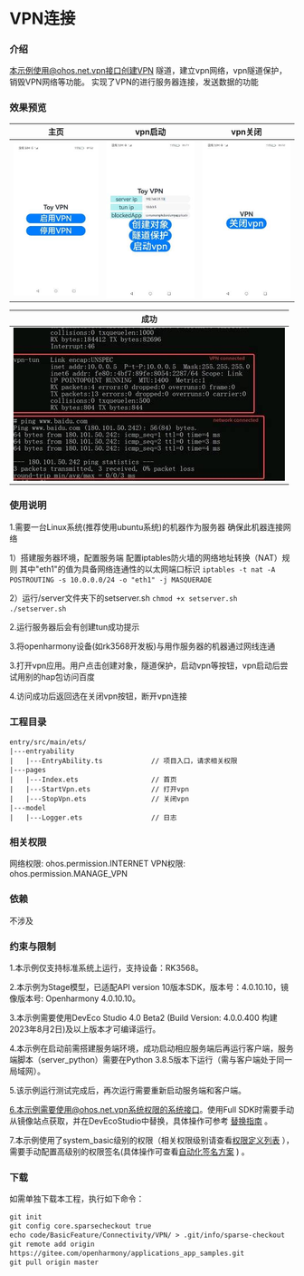 # VPN连接

### 介绍
本示例使用@ohos.net.vpn接口创建VPN 隧道，建立vpn网络，vpn隧道保护，销毁VPN网络等功能。
实现了VPN的进行服务器连接，发送数据的功能

### 效果预览
| 主页                             | vpn启动                              | vpn关闭                                     | 
| ------------------------------ | --------------------------------- | --------------------------------------- |
| ![main.jpeg](sceenshots%2Fmain.jpeg) | ![start.jpeg](sceenshots%2Fstart.jpeg) | ![stop.jpeg](sceenshots%2Fstop.jpeg) |

| 成功                             |
| ------------------------------ |
| ![success.jpeg](sceenshots%2Fsuccess.jpeg)|

### 使用说明

1.需要一台Linux系统(推荐使用ubuntu系统)的机器作为服务器 确保此机器连接网络

1）搭建服务器环境，配置服务端
配置iptables防火墙的网络地址转换（NAT）规则
其中"eth1"的值为具备网络连通性的以太网端口标识
`iptables -t nat -A POSTROUTING -s 10.0.0.0/24 -o "eth1" -j MASQUERADE`

2）运行/server文件夹下的setserver.sh
`chmod +x setserver.sh`
`./setserver.sh`

2.运行服务器后会有创建tun成功提示

3.将openharmony设备(如rk3568开发板)与用作服务器的机器通过网线连通

3.打开vpn应用。用户点击创建对象，隧道保护，启动vpn等按钮，vpn启动后尝试用别的hap包访问百度

4.访问成功后返回选在关闭vpn按钮，断开vpn连接

### 工程目录

```
entry/src/main/ets/
|---entryability
|   |---EntryAbility.ts            // 项目入口，请求相关权限
|---pages
|   |---Index.ets                  // 首页
|   |---StartVpn.ets               // 打开vpn
|   |---StopVpn.ets                // 关闭vpn
|---model
|   |---Logger.ets                 // 日志

```

### 相关权限
网络权限: ohos.permission.INTERNET
VPN权限: ohos.permission.MANAGE_VPN

### 依赖

不涉及

### 约束与限制

1.本示例仅支持标准系统上运行，支持设备：RK3568。

2.本示例为Stage模型，已适配API version 10版本SDK，版本号：4.0.10.10，镜像版本号: Openharmony 4.0.10.10。

3.本示例需要使用DevEco Studio 4.0 Beta2 (Build Version: 4.0.0.400 构建 2023年8月2日)及以上版本才可编译运行。

4.本示例在启动前需搭建服务端环境，成功启动相应服务端后再运行客户端，服务端脚本（server_python）需要在Python 3.8.5版本下运行（需与客户端处于同一局域网）。

5.该示例运行测试完成后，再次运行需要重新启动服务端和客户端。

6.本示例需要使用@ohos.net.vpn系统权限的系统接口。使用Full SDK时需要手动从镜像站点获取，并在DevEcoStudio中替换，具体操作可参考 [替换指南](https://docs.openharmony.cn/pages/v3.2/zh-cn/application-dev/quick-start/full-sdk-switch-guide.md/) 。

7.本示例使用了system_basic级别的权限（相关权限级别请查看[权限定义列表](https://gitee.com/openharmony/docs/blob/master/zh-cn/application-dev/security/permission-list.md) ），需要手动配置高级别的权限签名(具体操作可查看[自动化签名方案](https://docs.openharmony.cn/pages/v3.2/zh-cn/application-dev/security/hapsigntool-overview.md/) ) 。

### 下载

如需单独下载本工程，执行如下命令：

```
git init
git config core.sparsecheckout true
echo code/BasicFeature/Connectivity/VPN/ > .git/info/sparse-checkout
git remote add origin https://gitee.com/openharmony/applications_app_samples.git
git pull origin master
```